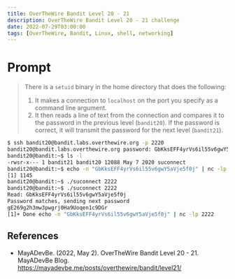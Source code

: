 ```yaml
---
title: OverTheWire Bandit Level 20 - 21
description: OverTheWire Bandit Level 20 - 21 challenge
date: 2022-07-29T03:00:00
tags: [OverTheWire, Bandit, Linux, shell, networking]
---
```

# Prompt
> There is a `setuid` binary in the home directory that does the following:
> 1. It makes a connection to `localhost` on the port you specify as a command line argument.
> 1. It then reads a line of text from the connection and compares it to the password in the previous level (`bandit20`). If the password is correct, it will transmit the password for the next level (`bandit21`).

```sh
$ ssh bandit20@bandit.labs.overthewire.org -p 2220
bandit20@bandit.labs.overthewire.org password: GbKksEFF4yrVs6il55v6gwY5aVje5f0j
bandit20@bandit:~$ ls -l
-rwsr-x--- 1 bandit21 bandit20 12088 May 7 2020 suconnect
bandit20@bandit:~$ echo -n "GbKksEFF4yrVs6il55v6gwY5aVje5f0j" | nc -lp 2222 &
[1] 1145
bandit20@bandit:~$ ./suconnect 2222
bandit20@bandit:~$ ./suconnect 2222
Read: GbKksEFF4yrVs6il55v6gwY5aVje5f0j
Password matches, sending next password
gE269g2h3mw3pwgrj0Ha9Uoqen1c9DGr
[1]+ Done echo -n "GbKksEFF4yrVs6il55v6gwY5aVje5f0j" | nc -lp 2222
```

## References
* MayADevBe. (2022, May 2). OverTheWire Bandit Level 20 - 21. MayADevBe Blog. <https://mayadevbe.me/posts/overthewire/bandit/level21/>